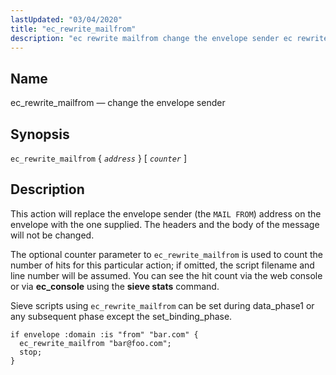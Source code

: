 ```yaml
---
lastUpdated: "03/04/2020"
title: "ec_rewrite_mailfrom"
description: "ec rewrite mailfrom change the envelope sender ec rewrite mailfrom address counter This action will replace the envelope sender the MAIL FROM address on the envelope with the one supplied The headers and the body of the message will not be changed The optional counter parameter to ec rewrite mailfrom..."
---
```


<a name="sieve.ref.ec_rewrite_mailfrom"></a> 
## Name

ec_rewrite_mailfrom — change the envelope sender

## Synopsis

`ec_rewrite_mailfrom` { *`address`* } [ *`counter`* ]

<a name="idp30388800"></a> 
## Description

This action will replace the envelope sender (the `MAIL FROM`) address on the envelope with the one supplied. The headers and the body of the message will not be changed.

The optional counter parameter to `ec_rewrite_mailfrom` is used to count the number of hits for this particular action; if omitted, the script filename and line number will be assumed. You can see the hit count via the web console or via **ec_console** using the **sieve stats**       command.

Sieve scripts using `ec_rewrite_mailfrom` can be set during data_phase1 or any subsequent phase except the set_binding_phase.

<a name="example.ec_rewrite_mailfrom"></a> 


```
if envelope :domain :is "from" "bar.com" {
  ec_rewrite_mailfrom "bar@foo.com";
  stop;
}
```